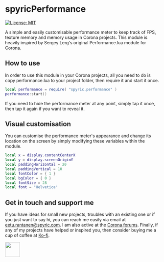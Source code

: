 # spyricPerformance
[![License: MIT](https://xedur.com/img/License-MIT-yellow.svg)](https://github.com/XeduR/spyricPerformance/blob/master/LICENSE)

A simple and easily customisable performance meter to keep track of FPS, texture memory and memory usage in Corona projects. This module is heavily inspired by Sergey Lerg's original Performance.lua module for Corona.

## How to use
In order to use this module in your Corona projects, all you need to do is copy performance.lua to your project folder, then require it and start it once.
```lua
local performance = require( "spyric.performance" )
performance:start()
```
If you need to hide the performance meter at any point, simply tap it once, then tap it again if you want to reveal it.

## Visual customisation
You can customise the performance meter's appearance and change its location on the screen by simply modifying these variables within the module.
```lua
local x = display.contentCenterX
local y = display.screenOriginY
local paddingHorizontal = 20
local paddingVertical = 10
local fontColor = { 1 }
local bgColor = { 0 }
local fontSize = 28
local font = "Helvetica"
```

## Get in touch and support me
If you have ideas for small new projects, troubles with an existing one or if you just want to say hi, you can reach me easily via email at <a href="mailto: eetu.rantanen@spyric.com">eetu.rantanen@spyric.com</a>. I am also active at the <a href="https://forums.coronalabs.com/">Corona forums</a>. Finally, if any of my projects have helped or inspired you, then consider buying me a cup of coffee at <a href="https://ko-fi.com/xedur">Ko-fi</a>.

<a href="https://ko-fi.com/xedur"><img src="https://xedur.com/img/support-me.png" height="48"></a>
